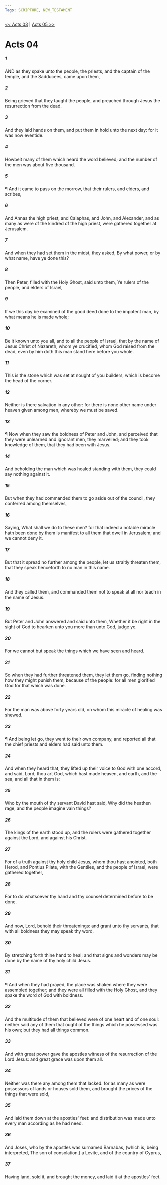 ```yaml
---
Tags: SCRIPTURE, NEW_TESTAMENT
---
```


[<< Acts 03](NEW_TESTAMENT/05_Acts/Acts_03.md) | [Acts 05 >>](NEW_TESTAMENT/05_Acts/Acts_05.md)

# Acts 04

##### 1
 AND as they spake unto the people, the priests, and the captain of the temple, and the Sadducees, came upon them,
##### 2
 Being grieved that they taught the people, and preached through Jesus the resurrection from the dead.
##### 3
 And they laid hands on them, and put them in hold unto the next day: for it was now eventide.
##### 4
 Howbeit many of them which heard the word believed; and the number of the men was about five thousand.
##### 5
 ¶ And it came to pass on the morrow, that their rulers, and elders, and scribes,
##### 6
 And Annas the high priest, and Caiaphas, and John, and Alexander, and as many as were of the kindred of the high priest, were gathered together at Jerusalem.
##### 7
 And when they had set them in the midst, they asked, By what power, or by what name, have ye done this?
##### 8
 Then Peter, filled with the Holy Ghost, said unto them, Ye rulers of the people, and elders of Israel,
##### 9
 If we this day be examined of the good deed done to the impotent man, by what means he is made whole;
##### 10
 Be it known unto you all, and to all the people of Israel, that by the name of Jesus Christ of Nazareth, whom ye crucified, whom God raised from the dead, even by him doth this man stand here before you whole.
##### 11
 This is the stone which was set at nought of you builders, which is become the head of the corner.
##### 12
 Neither is there salvation in any other: for there is none other name under heaven given among men, whereby we must be saved.
##### 13
 ¶ Now when they saw the boldness of Peter and John, and perceived that they were unlearned and ignorant men, they marvelled; and they took knowledge of them, that they had been with Jesus.
##### 14
 And beholding the man which was healed standing with them, they could say nothing against it.
##### 15
 But when they had commanded them to go aside out of the council, they conferred among themselves,
##### 16
 Saying, What shall we do to these men? for that indeed a notable miracle hath been done by them is manifest to all them that dwell in Jerusalem; and we cannot deny it.
##### 17
 But that it spread no further among the people, let us straitly threaten them, that they speak henceforth to no man in this name.
##### 18
 And they called them, and commanded them not to speak at all nor teach in the name of Jesus.
##### 19
 But Peter and John answered and said unto them, Whether it be right in the sight of God to hearken unto you more than unto God, judge ye.
##### 20
 For we cannot but speak the things which we have seen and heard.
##### 21
 So when they had further threatened them, they let them go, finding nothing how they might punish them, because of the people: for all men glorified God for that which was done.
##### 22
 For the man was above forty years old, on whom this miracle of healing was shewed.
##### 23
 ¶ And being let go, they went to their own company, and reported all that the chief priests and elders had said unto them.
##### 24
 And when they heard that, they lifted up their voice to God with one accord, and said, Lord, thou art God, which hast made heaven, and earth, and the sea, and all that in them is:
##### 25
 Who by the mouth of thy servant David hast said, Why did the heathen rage, and the people imagine vain things?
##### 26
 The kings of the earth stood up, and the rulers were gathered together against the Lord, and against his Christ.
##### 27
 For of a truth against thy holy child Jesus, whom thou hast anointed, both Herod, and Pontius Pilate, with the Gentiles, and the people of Israel, were gathered together,
##### 28
 For to do whatsoever thy hand and thy counsel determined before to be done.
##### 29
 And now, Lord, behold their threatenings: and grant unto thy servants, that with all boldness they may speak thy word,
##### 30
 By stretching forth thine hand to heal; and that signs and wonders may be done by the name of thy holy child Jesus.
##### 31
 ¶ And when they had prayed, the place was shaken where they were assembled together; and they were all filled with the Holy Ghost, and they spake the word of God with boldness.
##### 32
 And the multitude of them that believed were of one heart and of one soul: neither said any of them that ought of the things which he possessed was his own; but they had all things common.
##### 33
 And with great power gave the apostles witness of the resurrection of the Lord Jesus: and great grace was upon them all.
##### 34
 Neither was there any among them that lacked: for as many as were possessors of lands or houses sold them, and brought the prices of the things that were sold,
##### 35
 And laid them down at the apostles' feet: and distribution was made unto every man according as he had need.
##### 36
 And Joses, who by the apostles was surnamed Barnabas, (which is, being interpreted, The son of consolation,) a Levite, and of the country of Cyprus,
##### 37
 Having land, sold it, and brought the money, and laid it at the apostles' feet.
